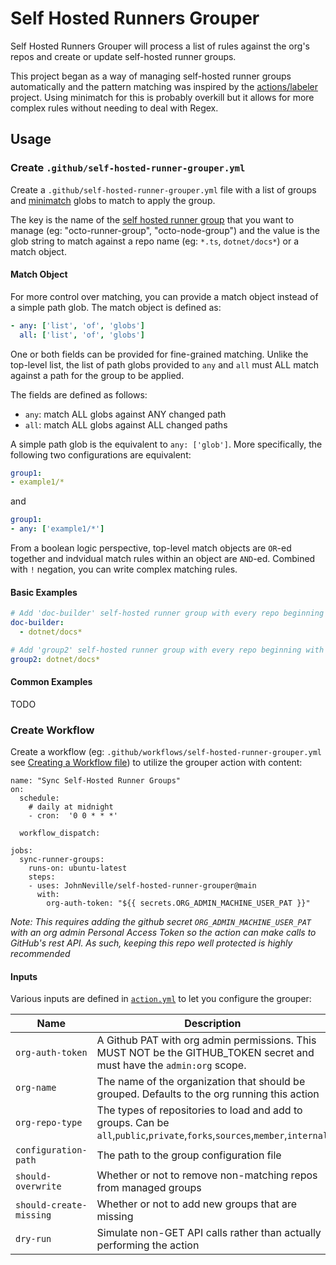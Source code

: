 # Self Hosted Runners Grouper

Self Hosted Runners Grouper will process a list of rules against the org's repos and create or update self-hosted runner groups.

This project began as a way of managing self-hosted runner groups automatically and the pattern matching was inspired by the [actions/labeler](https://github.com/actions/labeler/) project.
Using minimatch for this is probably overkill but it allows for more complex rules without needing to deal with Regex.

## Usage

### Create `.github/self-hosted-runner-grouper.yml`

Create a `.github/self-hosted-runner-grouper.yml` file with a list of groups and [minimatch](https://github.com/isaacs/minimatch) globs to match to apply the group.

The key is the name of the [self hosted runner group](https://docs.github.com/en/actions/hosting-your-own-runners/managing-access-to-self-hosted-runners-using-groups) that you want to manage (eg: "octo-runner-group", "octo-node-group") and the value is the glob string to match against a repo name (eg: `*.ts`, `dotnet/docs*`) or a match object.

#### Match Object

For more control over matching, you can provide a match object instead of a simple path glob. The match object is defined as:

```yml
- any: ['list', 'of', 'globs']
  all: ['list', 'of', 'globs']
```

One or both fields can be provided for fine-grained matching. Unlike the top-level list, the list of path globs provided to `any` and `all` must ALL match against a path for the group to be applied.

The fields are defined as follows:
* `any`: match ALL globs against ANY changed path
* `all`: match ALL globs against ALL changed paths

A simple path glob is the equivalent to `any: ['glob']`. More specifically, the following two configurations are equivalent:
```yml
group1:
- example1/*
```
and
```yml
group1:
- any: ['example1/*']
```

From a boolean logic perspective, top-level match objects are `OR`-ed together and indvidual match rules within an object are `AND`-ed. Combined with `!` negation, you can write complex matching rules.

#### Basic Examples

```yml
# Add 'doc-builder' self-hosted runner group with every repo beginning with dotnet/docs.
doc-builder:
  - dotnet/docs*

# Add 'group2' self-hosted runner group with every repo beginning with dotnet/docs.
group2: dotnet/docs*
```

#### Common Examples

TODO

### Create Workflow

Create a workflow (eg: `.github/workflows/self-hosted-runner-grouper.yml` see [Creating a Workflow file](https://help.github.com/en/articles/configuring-a-workflow#creating-a-workflow-file)) to utilize the grouper action with content:

```
name: "Sync Self-Hosted Runner Groups"
on:
  schedule:
    # daily at midnight
    - cron:  '0 0 * * *' 

  workflow_dispatch:

jobs:
  sync-runner-groups:
    runs-on: ubuntu-latest
    steps:
    - uses: JohnNeville/self-hosted-runner-grouper@main
      with:
        org-auth-token: "${{ secrets.ORG_ADMIN_MACHINE_USER_PAT }}"
```

_Note: This requires adding the github secret `ORG_ADMIN_MACHINE_USER_PAT` with an org admin Personal Access Token so the action can make calls to GitHub's rest API. As such, keeping this repo well protected is highly recommended_

#### Inputs

Various inputs are defined in [`action.yml`](action.yml) to let you configure the grouper:

| Name | Description | Default |
| - | - | - |
| `org-auth-token` | A Github PAT with org admin permissions. This MUST NOT be the GITHUB_TOKEN secret and must have the `admin:org` scope. | N/A |
| `org-name` | The name of the organization that should be grouped. Defaults to the org running this action | `github.context.repo.owner` |
| `org-repo-type` | The types of repositories to load and add to groups. Can be `all`,`public`,`private`,`forks`,`sources`,`member`,`internal` | `all` |
| `configuration-path` | The path to the group configuration file | `.github/self-hosted-runner-grouper.yml` |
| `should-overwrite` | Whether or not to remove non-matching repos from managed groups | true |
| `should-create-missing` | Whether or not to add new groups that are missing | true |
| `dry-run` | Simulate non-GET API calls rather than actually performing the action | false |
